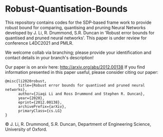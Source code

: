# Robust-Quantisation-Bounds

This repository contains codes for the SDP-based frame work to provide robust bound for comparing, quantising and pruning Neural Networks developed by J. Li, R. Drummond, S.R. Duncan in 'Robust error bounds for quantised and pruned neural networks'. This paper is under review for conference L4DC2021 and PMLR.

We welcome collab via branching; please provide your identification and contact details in your branch's description!

Our paper is on arxiv here: http://arxiv.org/abs/2012.00138
If you find information presented in this paper useful, please consider citing our paper:
```
@misc{li2020robust,
      title={Robust error bounds for quantised and pruned neural networks}, 
      author={Jiaqi Li and Ross Drummond and Stephen R. Duncan},
      year={2020},
      eprint={2012.00138},
      archivePrefix={arXiv},
      primaryClass={cs.LG}
}
```

© J. Li, R. Drummond, S.R. Duncan, Department of Engineering Science, University of Oxford.
